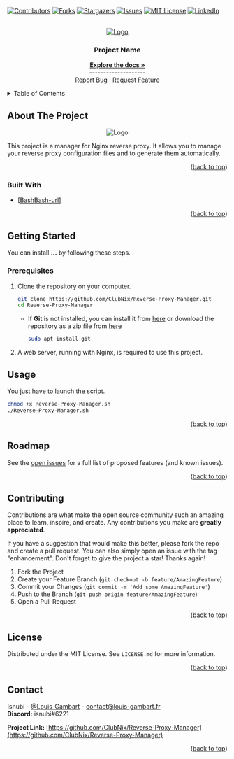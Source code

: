 <a name="readme-top"></a>

<!-- Projet Shields -->
[![Contributors][contributors-shield]][contributors-url]
[![Forks][forks-shield]][forks-url]
[![Stargazers][stars-shield]][stars-url]
[![Issues][issues-shield]][issues-url]
[![MIT License][license-shield]][license-url]
[![LinkedIn][linkedin-shield]][linkedin-url]

<!-- Replace these markers with infos - "Reverse-Proxy-Manager"-->

<!-- PROJECT LOGO -->
<br />
<div align="center">
  <a href="https://github.com/ClubNix/Reverse-Proxy-Manager/">
    <img src="x/x.png" alt="Logo">
  </a>


<h3 align="center">Project Name</h3>
  <p align="center">
    <a href="https://github.com/ClubNix/Reverse-Proxy-Manager/"><strong>Explore the docs »</strong></a>
    <br />--------------------
    <br />
    <a href="https://github.com/ClubNix/Reverse-Proxy-Manager/issues">Report Bug</a>
    ·
    <a href="https://github.com/ClubNix/Reverse-Proxy-Manager/issues">Request Feature</a>
  </p>
</div>


<!-- TABLE OF CONTENTS -->
<details>
  <summary>Table of Contents</summary>
  <ol>
    <li>
      <a href="#about-the-project">About The Project</a>
      <ul>
        <li><a href="#built-with">Built With</a></li>
      </ul>
    </li>
    <li>
      <a href="#getting-started">Getting Started</a>
      <ul>
        <li><a href="#prerequisites">Prerequisites</a></li>
      </ul>
    </li>
    <li><a href="#usage">Usage</a></li>
    <li><a href="#roadmap">Roadmap</a></li>
    <li><a href="#contributing">Contributing</a></li>
    <li><a href="#license">License</a></li>
    <li><a href="#contact">Contact</a></li>
  </ol>
</details>



<!-- ABOUT THE PROJECT -->
## About The Project

<div align="center">
    <img src="x/x.png" alt="Logo">
</div>

This project is a manager for Nginx reverse proxy. It allows you to manage your reverse proxy configuration files and to generate them automatically.

<p align="right">(<a href="#readme-top">back to top</a>)</p>



### Built With

* [[Bash][Bash-shield][Bash-url]]

<p align="right">(<a href="#readme-top">back to top</a>)</p>



<!-- GETTING STARTED -->
## Getting Started
<a name="getting-started"></a>

You can install **...** by following these steps.

### Prerequisites

1. Clone the repository on your computer.

    ```sh
    git clone https://github.com/ClubNix/Reverse-Proxy-Manager.git
    cd Reverse-Proxy-Manager
    ```
   
   * If **Git** is not installed, you can install it from [here](https://git-scm.com/downloads) or 
   download the repository as a zip file from [here](https://github.com/ClubNix/Reverse-Proxy-Manager/archive/refs/heads/master.zip)
        ```sh
        sudo apt install git
        ```

2. A web server, running with Nginx, is required to use this project.


<!-- USAGE EXAMPLES -->
## Usage

You just have to launch the script.

```sh
chmod +x Reverse-Proxy-Manager.sh
./Reverse-Proxy-Manager.sh
```

<p align="right">(<a href="#readme-top">back to top</a>)</p>



<!-- ROADMAP -->
## Roadmap


See the [open issues](https://github.com/ClubNix/Reverse-Proxy-Manager/issues) for a full list of proposed features (and known issues).

<p align="right">(<a href="#readme-top">back to top</a>)</p>



<!-- CONTRIBUTING -->
## Contributing

Contributions are what make the open source community such an amazing place to learn, inspire, and create. Any contributions you make are **greatly appreciated**.

If you have a suggestion that would make this better, please fork the repo and create a pull request. You can also simply open an issue with the tag "enhancement".
Don't forget to give the project a star! Thanks again!

1. Fork the Project
2. Create your Feature Branch (`git checkout -b feature/AmazingFeature`)
3. Commit your Changes (`git commit -m 'Add some AmazingFeature'`)
4. Push to the Branch (`git push origin feature/AmazingFeature`)
5. Open a Pull Request

<p align="right">(<a href="#readme-top">back to top</a>)</p>



<!-- LICENSE -->
## License

Distributed under the MIT License. See `LICENSE.md` for more information.

<p align="right">(<a href="#readme-top">back to top</a>)</p>



<!-- CONTACT -->
## Contact


Isnubi - [@Louis_Gambart](https://twitter.com/Louis_Gambart) - [contact@louis-gambart.fr](mailto:louis-gambart.fr)
<br>**Discord:** isnubi#6221

**Project Link:** [https://github.com/ClubNix/Reverse-Proxy-Manager](https://github.com/ClubNix/Reverse-Proxy-Manager)

<p align="right">(<a href="#readme-top">back to top</a>)</p>




<!-- MARKDOWN LINKS & IMAGES -->
<!-- https://www.markdownguide.org/basic-syntax/#reference-style-links -->
[contributors-shield]: https://img.shields.io/github/contributors/ClubNix/Reverse-Proxy-Manager.svg?style=for-the-badge
[contributors-url]: https://github.com/ClubNix/Reverse-Proxy-Manager/graphs/contributors
[forks-shield]: https://img.shields.io/github/forks/ClubNix/Reverse-Proxy-Manager.svg?style=for-the-badge
[forks-url]: https://github.com/ClubNix/Reverse-Proxy-Manager/network/members
[stars-shield]: https://img.shields.io/github/stars/ClubNix/Reverse-Proxy-Manager.svg?style=for-the-badge
[stars-url]: https://github.com/ClubNix/Reverse-Proxy-Manager/stargazers
[issues-shield]: https://img.shields.io/github/issues/ClubNix/Reverse-Proxy-Manager.svg?style=for-the-badge
[issues-url]: https://github.com/ClubNix/Reverse-Proxy-Manager/issues
[license-shield]: https://img.shields.io/github/license/ClubNix/Reverse-Proxy-Manager.svg?style=for-the-badge
[license-url]: https://github.com/ClubNix/Reverse-Proxy-Manager/blob/master/LICENSE.md
[linkedin-shield]: https://img.shields.io/badge/-LinkedIn-black.svg?style=for-the-badge&logo=linkedin&colorB=555
[linkedin-url]: https://linkedin.com/in/louis-gambart
[Bash-shield]: https://img.shields.io/badge/Bash-121011?style=for-the-badge&logo=gnu-bash&logoColor=white
[Bash-url]: https://www.gnu.org/software/bash/
[Twitter-shield]: https://img.shields.io/twitter/follow/Louis_Gambart?style=social
[Twitter-url]: https://twitter.com/Louis_Gambart/